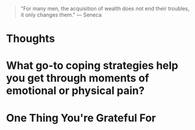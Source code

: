 
> \"For many men, the acquisition of wealth does not end their troubles, it only changes them.\" — Seneca

# Thoughts

# What go-to coping strategies help you get through moments of emotional or physical pain?

# One Thing You're Grateful For

